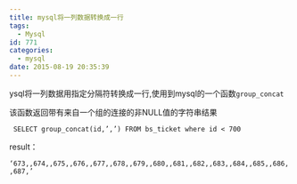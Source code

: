 ```yaml
---
title: mysql将一列数据转换成一行
tags:
  - Mysql
id: 771
categories:
  - mysql
date: 2015-08-19 20:35:39
---
```


ysql将一列数据用指定分隔符转换成一行,使用到mysql的一个函数`group_concat`

该函数返回带有来自一个组的连接的非NULL值的字符串结果

``` SELECT group_concat(id,’,’) FROM bs_ticket where id < 700```

result：

`‘673,,674,,675,,676,,677,,678,,679,,680,,681,,682,,683,,684,,685,,686,,687,’`